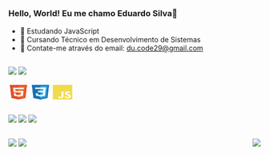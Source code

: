 ## 
### Hello, World! Eu me chamo Eduardo Silva👋

- 🌱 Estudando JavaScript
- 🏫 Cursando Técnico em Desenvolvimento de Sistemas 
- 💬 Contate-me através do email: du.code29@gmail.com
  ## 
<div>
  <img height="180em" src="https://github-readme-stats.vercel.app/api?username=Erudado&show_icons=true&theme=shadow_red&include_all_commits=true&count_private=true"/>
  <img height="180em" src="https://github-readme-stats.vercel.app/api/top-langs/?username=Erudado&layout=compact&langs_count=16&theme=shadow_red"/>
</div>
    
<div style="display: inline_block"><br>
  <img align="center" alt="Du-HTML" height="30" width="40" src="https://raw.githubusercontent.com/devicons/devicon/master/icons/html5/html5-original.svg">
  <img align="center" alt="Du-CSS" height="30" width="40" src="https://raw.githubusercontent.com/devicons/devicon/master/icons/css3/css3-original.svg">
  <img align="center" alt="Du-Js" height="30" width="40" src="https://raw.githubusercontent.com/devicons/devicon/master/icons/javascript/javascript-plain.svg">
</div>

  ## 
<div>
  <a href="https://www.instagram.com/erudado_/" target="_blank"><img src="https://img.shields.io/badge/-Instagram-%23E4405F?style=for-the-badge&logo=instagram&logoColor=white" target="_blank"></a>
  <a href = "mailto:du.code29@gmail.com "><img src="https://img.shields.io/badge/Gmail-D14836?style=for-the-badge&logo=gmail&logoColor=white" target="_blank"></a>
  <a href="https://www.linkedin.com/in/eduardo-silva-0a4699272/" target="_blank"><img src="https://img.shields.io/badge/-LinkedIn-%230077B5?style=for-the-badge&logo=linkedin&logoColor=white" target="_blank"></a>   
</div>

##

  <img height="180em" src="https://camo.githubusercontent.com/b11605c8f3635f696c4d7a89c2b5c786928c196d74358c5d837e9dcf7a395cf6/68747470733a2f2f67696666696c65732e616c706861636f646572732e636f6d2f3335302f33353036302e676966"/> <img height="180em" src="https://camo.githubusercontent.com/92ef77e5bdb7a5f237e9addbcd95bef12b25fe9de54d22a7f93ad7777bfe49ff/68747470733a2f2f67696666696c65732e616c706861636f646572732e636f6d2f3335342f33353435392e676966"/> <img align="right" height="177em" src="https://camo.githubusercontent.com/3ad113024a18244628d5a9fdaa824055a0f65ec8b35060fe9eb7d7ba2ba9f9cb/68747470733a2f2f67696666696c65732e616c706861636f646572732e636f6d2f3231392f3231393036362e676966"/>

